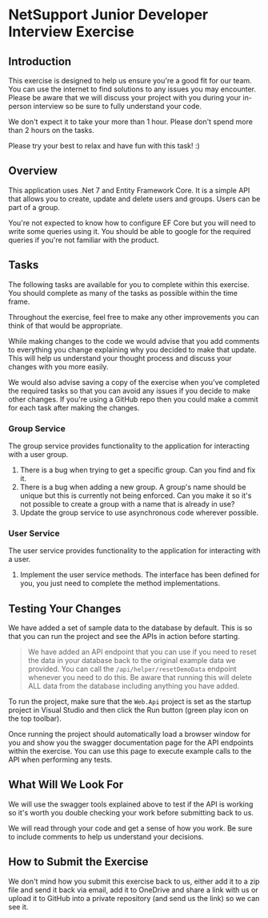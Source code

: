 # NetSupport Junior Developer Interview Exercise

## Introduction
This exercise is designed to help us ensure you're a good fit for our team. You can use the internet to find solutions to any issues you may encounter. Please be aware that we will discuss your project with you during your in-person interview so be sure to fully understand your code.

We don't expect it to take your more than 1 hour. Please don't spend more than 2 hours on the tasks.

Please try your best to relax and have fun with this task! :)

## Overview
This application uses .Net 7 and Entity Framework Core. It is a simple API that allows you to create, update and delete users and groups. Users can be part of a group.

You're not expected to know how to configure EF Core but you will need to write some queries using it. You should be able to google for the required queries if you're not familiar with the product.

## Tasks
The following tasks are available for you to complete within this exercise. You should complete as many of the tasks as possible within the time frame.

Throughout the exercise, feel free to make any other improvements you can think of that would be appropriate.

While making changes to the code we would advise that you add comments to everything you change explaining why you decided to make that update. This will help us understand your thought process and discuss your changes with you more easily.

We would also advise saving a copy of the exercise when you've completed the required tasks so that you can avoid any issues if you decide to make other changes. If you're using a GitHub repo then you could make a commit for each task after making the changes.

### Group Service
The group service provides functionality to the application for interacting with a user group.

1. There is a bug when trying to get a specific group. Can you find and fix it.
2. There is a bug when adding a new group. A group's name should be unique but this is currently not being enforced. Can you make it so it's not possible to create a group with a name that is already in use?
3. Update the group service to use asynchronous code wherever possible.

### User Service
The user service provides functionality to the application for interacting with a user.

1. Implement the user service methods. The interface has been defined for you, you just need to complete the method implementations.

## Testing Your Changes
We have added a set of sample data to the database by default. This is so that you can run the project and see the APIs in action before starting.

> We have added an API endpoint that you can use if you need to reset the data in your database back to the original example data we provided. You can call the `/api/helper/resetDemoData` endpoint whenever you need to do this. Be aware that running this will delete ALL data from the database including anything you have added.

To run the project, make sure that the `Web.Api` project is set as the startup project in Visual Studio and then click the Run button (green play icon on the top toolbar).

Once running the project should automatically load a browser window for you and show you the swagger documentation page for the API endpoints within the exercise. You can use this page to execute example calls to the API when performing any tests.

## What Will We Look For
We will use the swagger tools explained above to test if the API is working so it's worth you double checking your work before submitting back to us.

We will read through your code and get a sense of how you work. Be sure to include comments to help us understand your decisions.

## How to Submit the Exercise
We don't mind how you submit this exercise back to us, either add it to a zip file and send it back via email, add it to OneDrive and share a link with us or upload it to GitHub into a private repository (and send us the link) so we can see it.
